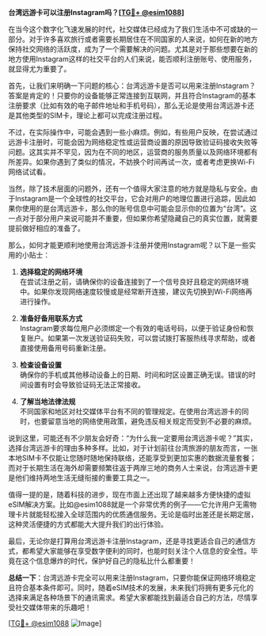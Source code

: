 **台湾远游卡可以注册Instagram吗？[[TG💪+ @esim1088](https://t.me/s/esim1088)]**

在当今这个数字化飞速发展的时代，社交媒体已经成为了我们生活中不可或缺的一部分。对于许多喜欢旅行或者需要长期居住在不同国家的人来说，如何在新的地方保持社交网络的活跃度，成为了一个需要解决的问题。尤其是对于那些想要在新的地方使用Instagram这样的社交平台的人们来说，能否顺利注册账号、使用服务，就显得尤为重要了。

首先，让我们来明确一下问题的核心：台湾远游卡是否可以用来注册Instagram？答案是肯定的！只要你的设备能够正常连接到互联网，并且符合Instagram的基本注册要求（比如有效的电子邮件地址和手机号码），那么无论是使用台湾远游卡还是其他类型的SIM卡，理论上都可以完成注册过程。

不过，在实际操作中，可能会遇到一些小麻烦。例如，有些用户反映，在尝试通过远游卡注册时，可能会因为网络稳定性或运营商设置的原因导致验证码接收失败等问题。这其实并不罕见，因为在不同的地区，运营商的服务质量以及网络环境都有所差异。如果你遇到了类似的情况，不妨换个时间再试一次，或者考虑更换Wi-Fi网络试试看。

当然，除了技术层面的问题外，还有一个值得大家注意的地方就是隐私与安全。由于Instagram是一个全球性的社交平台，它会对用户的地理位置进行追踪，因此如果你使用的是台湾远游卡，那么你的账号信息中可能会显示你的位置为“台湾”。这一点对于部分用户来说可能并不重要，但如果你希望隐藏自己的真实位置，就需要提前做好相应的准备了。

那么，如何才能更顺利地使用台湾远游卡注册并使用Instagram呢？以下是一些实用的小贴士：

1. **选择稳定的网络环境**  
   在尝试注册之前，请确保你的设备连接到了一个信号良好且稳定的网络环境中。如果你发现网络速度较慢或是经常断开连接，建议先切换到Wi-Fi网络再进行操作。

2. **准备好备用联系方式**  
   Instagram要求每位用户必须绑定一个有效的电话号码，以便于验证身份和恢复账户。如果第一次发送验证码失败，可以尝试拨打客服热线寻求帮助，或者直接使用备用号码重新注册。

3. **检查设备设置**  
   确保你的手机或其他移动设备上的日期、时间和时区设置正确无误。错误的时间设置有时会导致验证码无法正常接收。

4. **了解当地法律法规**  
   不同国家和地区对社交媒体平台有不同的管理规定。在使用台湾远游卡的同时，也要留意当地的网络使用政策，避免违反相关规定而受到不必要的麻烦。

说到这里，可能还有不少朋友会好奇：“为什么我一定要用台湾远游卡呢？”其实，选择台湾远游卡的理由多种多样。比如，对于计划前往台湾旅游的朋友而言，一张本地SIM卡不仅能让您随时随地保持联络，还能享受到更加实惠的数据流量套餐；而对于长期生活在海外却需要频繁往返于两岸三地的商务人士来说，台湾远游卡更是他们维持两地生活无缝衔接的重要工具之一。

值得一提的是，随着科技的进步，现在市面上还出现了越来越多方便快捷的虚拟eSIM解决方案。比如@esim1088就是一个非常优秀的例子——它允许用户无需物理卡片就能轻松接入全球范围内的优质通信服务。无论是临时出差还是长期定居，这种灵活便捷的方式都能大大提升我们的出行体验。

最后，无论你是打算用台湾远游卡注册Instagram，还是寻找更适合自己的通信方式，都希望大家能够在享受数字便利的同时，也能时刻关注个人信息的安全性。毕竟在这个信息爆炸的时代，保护好自己的隐私比什么都重要！

**总结一下**：台湾远游卡完全可以用来注册Instagram，只要你能保证网络环境稳定且符合基本条件即可。同时，随着eSIM技术的发展，未来我们将拥有更多元化的选择来满足各种场景下的通讯需求。希望大家都能找到最适合自己的方法，尽情享受社交媒体带来的乐趣吧！

[[TG💪+ @esim1088](https://t.me/s/esim1088) ![Image](https://i.postimg.cc/4NQfJmqS/Snipaste-2025-05-13-00-14-12.png)]